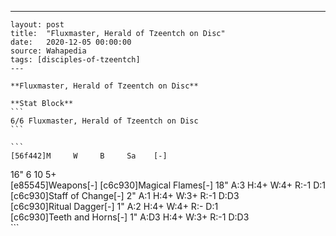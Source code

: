 ---
    layout: post
    title:  "Fluxmaster, Herald of Tzeentch on Disc"
    date:   2020-12-05 00:00:00
    source: Wahapedia
    tags: [disciples-of-tzeentch]
    ---
    
    **Fluxmaster, Herald of Tzeentch on Disc**
    
    **Stat Block**
    ```
    6/6 Fluxmaster, Herald of Tzeentch on Disc
    ```
    
    ```
    [56f442]M     W     B     Sa    [-]
16"   6     10    5+    
[e85545]Weapons[-]
[c6c930]Magical Flames[-]
18"    A:3    H:4+   W:4+   R:-1   D:1   
[c6c930]Staff of Change[-]
2"     A:1    H:4+   W:3+   R:-1   D:D3  
[c6c930]Ritual Dagger[-]
1"     A:2    H:4+   W:4+   R:-    D:1   
[c6c930]Teeth and Horns[-]
1"     A:D3   H:4+   W:3+   R:-1   D:D3  
    ```
    
    
    